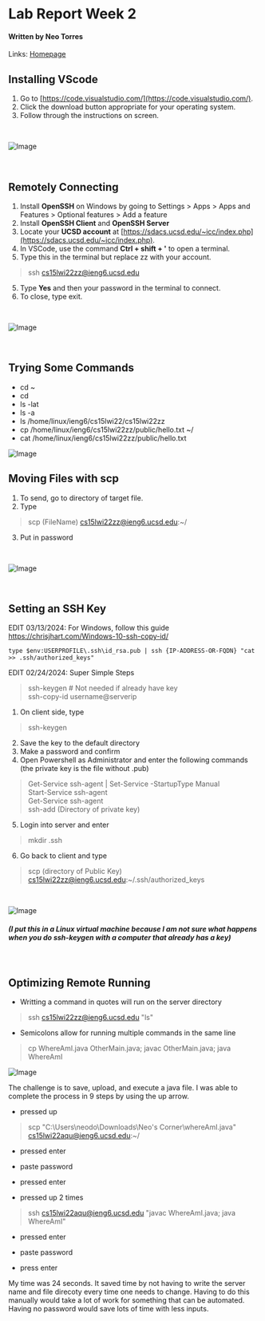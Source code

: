 # **Lab Report Week 2**
#### Written by Neo Torres

Links:
[Homepage](https://nickpizzablock.github.io/cse15l-lab-reports/)
 

<!-- TODO:
- [!] Installing VScode
- [ ] Remotely Connecting
- [ ] Trying Some Commands
- [ ] Moving Files with scp
- [ ] Setting an SSH Key
- [ ] Optimizing Remote Running -->

## Installing VScode
1. Go to [https://code.visualstudio.com/](https://code.visualstudio.com/).
2. Click the download button appropriate for your operating system.
3. Follow through the instructions on screen.

<br>

![Image](CSE15lw2img1.jpg)

<br>

## Remotely Connecting
1. Install **OpenSSH** on Windows by going to Settings > Apps > Apps and Features > Optional features > Add a feature
2. Install **OpenSSH Client** and **OpenSSH Server**
2. Locate your **UCSD account** at [https://sdacs.ucsd.edu/~icc/index.php](https://sdacs.ucsd.edu/~icc/index.php).
3. In VSCode, use the command **Ctrl + shift + '** to open a terminal.
4. Type this in the terminal but replace zz with your account.
>ssh cs15lwi22zz@ieng6.ucsd.edu
5. Type **Yes** and then your password in the terminal to connect.
6. To close, type exit.

<br>

![Image](CSE15lw2img2.jpg)

<br>

## Trying Some Commands
* cd ~
* cd
* ls -lat
* ls -a
* ls /home/linux/ieng6/cs15lwi22/cs15lwi22zz
* cp /home/linux/ieng6/cs15lwi22zz/public/hello.txt ~/
* cat /home/linux/ieng6/cs15lwi22zz/public/hello.txt
<!-- 
cd ~;
cd;
ls -lat;
ls -a;
ls /home/linux/ieng6/cs15lwi22/cs15lwi22zz;
cp /home/linux/ieng6/cs15lwi22zz/public/hello.txt ~/;
cat /home/linux/ieng6/cs15lwi22zz/public/hello.txt;
 -->

![Image](CSE15lw2img3.jpg)
## Moving Files with scp
1. To send, go to directory of target file.
2. Type 
>scp (FileName) cs15lwi22zz@ieng6.ucsd.edu:~/
3. Put in password

<br>

![Image](CSE15lw2img4.jpg)

<br>

## Setting an SSH Key
EDIT 03/13/2024:
For Windows, follow this guide https://chrisjhart.com/Windows-10-ssh-copy-id/
```
type $env:USERPROFILE\.ssh\id_rsa.pub | ssh {IP-ADDRESS-OR-FQDN} "cat >> .ssh/authorized_keys"
```

EDIT 02/24/2024:
Super Simple Steps
>ssh-keygen # Not needed if already have key <br>
>ssh-copy-id username@serverip

1. On client side, type
>ssh-keygen 

2. Save the key to the default directory
3. Make a password and confirm
4. Open Powershell as Administrator and enter the following commands (the private key is the file without .pub)
>Get-Service ssh-agent | Set-Service -StartupType Manual <br>
>Start-Service ssh-agent <br>
>Get-Service ssh-agent <br>
>ssh-add (Directory of private key) <br>
5. Login into server and enter
>mkdir .ssh
6. Go back to client and type
>scp (directory of Public Key) cs15lwi22zz@ieng6.ucsd.edu:~/.ssh/authorized_keys

<br>

![Image](CSE15lw2img6.jpg)
##### (I put this in a Linux virtual machine because I am not sure what happens when you do ssh-keygen with a computer that already has a key)
<br>

## Optimizing Remote Running

* Writting a command in quotes will run on the server directory 
>ssh cs15lwi22zz@ieng6.ucsd.edu "ls"

* Semicolons allow for running multiple commands in the same line
>cp WhereAmI.java OtherMain.java; javac OtherMain.java; java WhereAmI

![Image](CSE15lw2img5.jpg)

The challenge is to save, upload, and execute a java file. I was able to complete the process in 9 steps by using the up arrow.

* pressed up
>scp "C:\Users\neodo\Downloads\Neo's Corner\whereAmI.java" cs15lwi22aqu@ieng6.ucsd.edu:~/

* pressed enter

* paste password

* pressed enter

* pressed up 2 times
>ssh cs15lwi22aqu@ieng6.ucsd.edu "javac WhereAmI.java; java WhereAmI"

* pressed enter

* paste password

* press enter

My time was 24 seconds. It saved time by not having to write the server name and file direcoty every time one needs to change. Having to do this manually would take a lot of work for something that can be automated. Having no password would save lots of time with less inputs.
